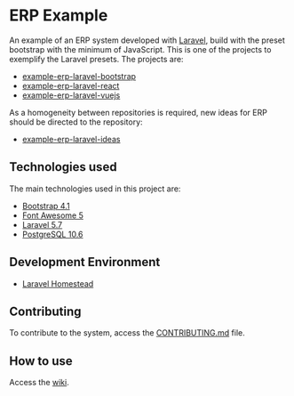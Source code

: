 # ERP Example

An example of an ERP system developed with [Laravel](https://laravel.com/), build with the preset bootstrap with the minimum of JavaScript. This is one of the projects to exemplify the Laravel presets. The projects are:

* [example-erp-laravel-bootstrap](https://github.com/afgloeden/example-erp-laravel-bootstrap)
* [example-erp-laravel-react](https://github.com/afgloeden/example-erp-laravel-react)
* [example-erp-laravel-vuejs](https://github.com/afgloeden/example-erp-laravel-vuejs)

As a homogeneity between repositories is required, new ideas for ERP should be directed to the repository:

* [example-erp-laravel-ideas](https://github.com/afgloeden/example-erp-laravel-ideas)

## Technologies used

The main technologies used in this project are:

* [Bootstrap 4.1](https://getbootstrap.com/docs/4.1/)
* [Font Awesome 5](https://fontawesome.com/cheatsheet)
* [Laravel 5.7](https://laravel.com/docs/5.7)
* [PostgreSQL 10.6](https://www.postgresql.org/docs/10/static/index.html)

## Development Environment

* [Laravel Homestead](https://laravel.com/docs/5.7/homestead)

## Contributing

To contribute to the system, access the [CONTRIBUTING.md](https://github.com/afgloeden/example-erp-laravel-bootstrap/blob/master/CONTRIBUTING.md) file.

## How to use

Access the [wiki](https://github.com/afgloeden/example-erp-laravel-bootstrap/wiki).